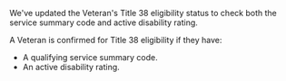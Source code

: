 We've updated the Veteran's Title 38 eligibility status to check both the service summary code and active disability rating.

A Veteran is confirmed for Title 38 eligibility if they have:
* A qualifying service summary code.
* An active disability rating.
